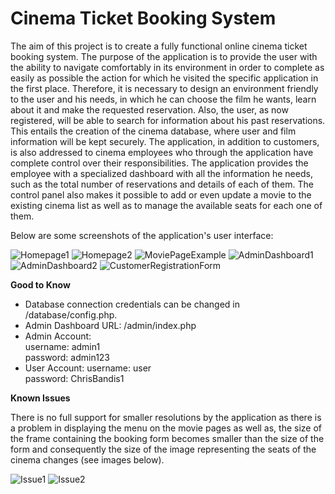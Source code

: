 # Cinema Ticket Booking System
The aim of this project is to create a fully functional online cinema ticket booking system. The purpose of the application is to provide the user with the ability to navigate comfortably in its environment in order to complete as easily as possible the action for which he visited the specific application in the first place. Therefore, it is necessary to design an environment friendly to the user and his needs, in which he can choose the film he wants, learn about it and make the requested reservation. Also, the user, as now registered, will be able to search for information about his past reservations. This entails the creation of the cinema database, where user and film information will be kept securely.
The application, in addition to customers, is also addressed to cinema employees who through the application have complete control over their responsibilities. The application provides the employee with a specialized dashboard with all the information he needs, such as the total number of reservations and details of each of them. The control panel also makes it possible to add or even update a movie to the existing cinema list as well as to manage the available seats for each one of them.

Below are some screenshots of the application's user interface:

![Homepage1](https://user-images.githubusercontent.com/91207835/203422125-ba6ec5a0-ec06-432a-a806-238163e2aad2.png)
![Homepage2](https://user-images.githubusercontent.com/91207835/203422172-844c08e5-b260-4bcd-8058-a0e5e47523a4.png)
![MoviePageExample](https://user-images.githubusercontent.com/91207835/203422218-cd9e0ad6-56c9-477b-9113-93c44aaa313c.png)
![AdminDashboard1](https://user-images.githubusercontent.com/91207835/203422270-137143e0-0b3d-4cc3-8892-e8afd2e4e230.png)
![AdminDashboard2](https://user-images.githubusercontent.com/91207835/203422347-fce9f2e7-0cbe-4c4d-a75c-3c1ef2ac53a3.png)
![CustomerRegistrationForm](https://user-images.githubusercontent.com/91207835/203422416-3aae7cc7-3a8b-4a6b-85ab-ce5cedb355b5.png)

**Good to Know**
- Database connection credentials can be changed in /database/config.php.
- Admin Dashboard URL: /admin/index.php
- Admin Account:    
    username: admin1    
    password: admin123
- User Account: 
    username: user  
    password: ChrisBandis1

**Known Issues**

There is no full support for smaller resolutions by the application as there is a problem in displaying the menu on the movie pages as well as, the size of the frame containing the booking form becomes smaller than the size of the form and consequently the size of the image representing the seats of the cinema changes (see images below). 

![Issue1](https://user-images.githubusercontent.com/91207835/203423924-63191056-9ff7-4f13-a15f-8fbeb589e223.png)
![Issue2](https://user-images.githubusercontent.com/91207835/203423977-9d959e07-89ec-43ac-a81a-94741ecb863b.png)


